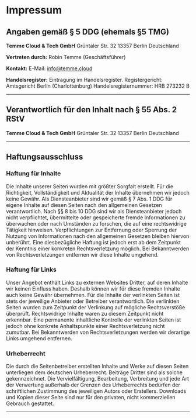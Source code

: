 # Impressum

## Angaben gemäß § 5 DDG (ehemals §5 TMG)

**Temme Cloud & Tech GmbH**
Grüntaler Str. 32
13357 Berlin
Deutschland

**Vertreten durch:**
Robin Temme (Geschäftsführer)

**Kontakt:**
E-Mail: info@temme.cloud

**Handelsregister:**
Eintragung im Handelsregister.
Registergericht: Amtsgericht Berlin (Charlottenburg)
Handelsregisternummer: HRB 273232 B

<!-- **Umsatzsteuer-ID:**
Umsatzsteuer-Identifikationsnummer gemäß §27a Umsatzsteuergesetz: [Nummer einfügen] -->

---

## Verantwortlich für den Inhalt nach § 55 Abs. 2 RStV

**Temme Cloud & Tech GmbH**
Grüntaler Str. 32
13357 Berlin
Deutschland

---

## Haftungsausschluss

### Haftung für Inhalte

Die Inhalte unserer Seiten wurden mit größter Sorgfalt erstellt. Für die Richtigkeit, Vollständigkeit und Aktualität der Inhalte übernehmen wir jedoch keine Gewähr. Als Diensteanbieter sind wir gemäß § 7 Abs. 1 DDG für eigene Inhalte auf diesen Seiten nach den allgemeinen Gesetzen verantwortlich. Nach §§ 8 bis 10 DDG sind wir als Diensteanbieter jedoch nicht verpflichtet, übermittelte oder gespeicherte fremde Informationen zu überwachen oder nach Umständen zu forschen, die auf eine rechtswidrige Tätigkeit hinweisen. Verpflichtungen zur Entfernung oder Sperrung der Nutzung von Informationen nach den allgemeinen Gesetzen bleiben hiervon unberührt. Eine diesbezügliche Haftung ist jedoch erst ab dem Zeitpunkt der Kenntnis einer konkreten Rechtsverletzung möglich. Bei Bekanntwerden von Rechtsverletzungen entfernen wir diese Inhalte umgehend.

### Haftung für Links

Unser Angebot enthält Links zu externen Websites Dritter, auf deren Inhalte wir keinen Einfluss haben. Deshalb können wir für diese fremden Inhalte auch keine Gewähr übernehmen. Für die Inhalte der verlinkten Seiten ist stets der jeweilige Anbieter oder Betreiber verantwortlich. Die verlinkten Seiten wurden zum Zeitpunkt der Verlinkung auf mögliche Rechtsverstöße überprüft. Rechtswidrige Inhalte waren zu diesem Zeitpunkt nicht erkennbar. Eine permanente inhaltliche Kontrolle der verlinkten Seiten ist jedoch ohne konkrete Anhaltspunkte einer Rechtsverletzung nicht zumutbar. Bei Bekanntwerden von Rechtsverletzungen werden wir derartige Links umgehend entfernen.

### Urheberrecht

Die durch die Seitenbetreiber erstellten Inhalte und Werke auf diesen Seiten unterliegen dem deutschen Urheberrecht. Beiträge Dritter sind als solche gekennzeichnet. Die Vervielfältigung, Bearbeitung, Verbreitung und jede Art der Verwertung außerhalb der Grenzen des Urheberrechts bedürfen der schriftlichen Zustimmung des jeweiligen Autors oder Erstellers. Downloads und Kopien dieser Seite sind nur für den privaten, nicht kommerziellen Gebrauch gestattet.

---
